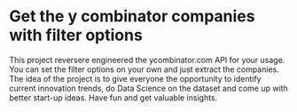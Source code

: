 # Get the y combinator companies with filter options

This project reversere engineered the ycombinator.com API for your usage. You can set the filter options on your own and just extract the companies. The idea of the project is to give everyone the opportunity to identify current innovation trends, do Data Science on the dataset and come up with better start-up ideas. Have fun and get valuable insights.
